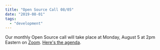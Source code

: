 ```yaml
---
title: "Open Source Call 08/05"
date: "2019-08-01"
tags: 
  - "development"
---
```


Our monthly Open Source call will take place at Monday, August 5 at 2pm Eastern on [Zoom](https://zoom.us/j/5125249718). [Here's the agenda](https://docs.google.com/document/d/1zaeQmlaFX1Js\_JYsT-zKeS8yTjB0GRYoTC9ZZdoq9Kc/edit?usp=sharing).
